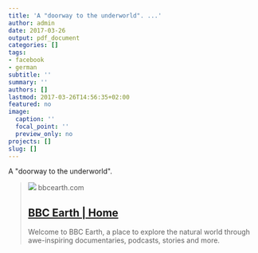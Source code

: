 ```yaml
---
title: 'A "doorway to the underworld". ...'
author: admin
date: 2017-03-26
output: pdf_document
categories: []
tags:
- facebook
- german
subtitle: ''
summary: ''
authors: []
lastmod: 2017-03-26T14:56:35+02:00
featured: no
image:
  caption: ''
  focal_point: ''
  preview_only: no
projects: []
slug: []
---
```

A "doorway to the underworld".
> [![](https://cms.bbcearth.com/sites/default/files/2021-02/Homepage_search.jpeg)](http://www.bbc.com/earth/story/20170223-in-siberia-there-is-a-huge-crater-and-it-is-getting-bigger)
> bbcearth.com
> ## [BBC Earth | Home](http://www.bbc.com/earth/story/20170223-in-siberia-there-is-a-huge-crater-and-it-is-getting-bigger)
>
>Welcome to BBC Earth, a place to explore the natural world through awe-inspiring documentaries, podcasts, stories and more. 

